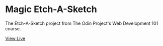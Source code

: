 # Magic Etch-A-Sketch

The Etch-A-Sketch project from The Odin Project's Web Development 101 course.

[View Live](http://www.billdeitrick.com/etch-a-sketch/)
